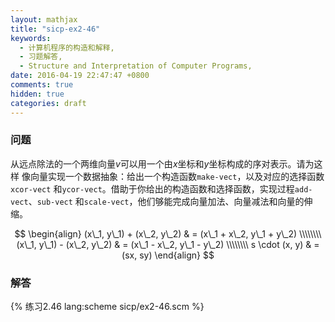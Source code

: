 ```yaml
---
layout: mathjax
title: "sicp-ex2-46"
keywords:
  - 计算机程序的构造和解释,
  - 习题解答,
  - Structure and Interpretation of Computer Programs,
date: 2016-04-19 22:47:47 +0800
comments: true
hidden: true
categories: draft
---
```


### 问题

从远点除法的一个两维向量$v$可以用一个由$x$坐标和$y$坐标构成的序对表示。请为这样
像向量实现一个数据抽象：给出一个构造函数`make-vect`，以及对应的选择函数`xcor-vect`
和`ycor-vect`。借助于你给出的构造函数和选择函数，实现过程`add-vect`、`sub-vect`
和`scale-vect`，他们够能完成向量加法、向量减法和向量的伸缩。

$$
\begin{align}
(x\_1, y\_1) + (x\_2, y\_2) & = (x\_1 + x\_2, y\_1 + y\_2) \\\\\\\\
(x\_1, y\_1) - (x\_2, y\_2) & = (x\_1 - x\_2, y\_1 - y\_2) \\\\\\\\
s \cdot (x, y) & = (sx, sy)
\end{align}
$$

### 解答

{% 练习2.46 lang:scheme sicp/ex2-46.scm %}
